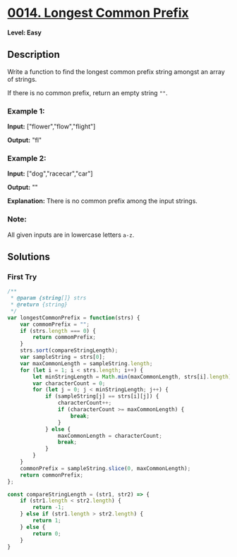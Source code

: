 # [0014. Longest Common Prefix](https://leetcode.com/problems/longest-common-prefix/)

**Level: Easy**

## Description
Write a function to find the longest common prefix string amongst an array of strings.

If there is no common prefix, return an empty string  `""`.

### Example 1: 

**Input:** ["flower","flow","flight"] 

**Output:** "fl" 

### Example 2:

**Input:** ["dog","racecar","car"] 

**Output:** "" 

**Explanation:** There is no common prefix among the input strings. 

### Note: 

All given inputs are in lowercase letters  `a-z`.

## Solutions

### First Try
``` js
/**
 * @param {string[]} strs
 * @return {string}
 */
var longestCommonPrefix = function(strs) {
    var commomPrefix = "";
    if (strs.length === 0) {
        return commomPrefix;
    }
    strs.sort(compareStringLength);
    var sampleString = strs[0];
    var maxCommonLength = sampleString.length;
    for (let i = 1; i < strs.length; i++) {
        let minStringLength = Math.min(maxCommonLength, strs[i].length);
        var characterCount = 0;
        for (let j = 0; j < minStringLength; j++) {
            if (sampleString[j] == strs[i][j]) {
                characterCount++;
                if (characterCount >= maxCommonLength) {
                    break;
                }
            } else {
                maxCommonLength = characterCount;
                break;
            }
        }
    }
    commonPrefix = sampleString.slice(0, maxCommonLength);
    return commonPrefix;
};

const compareStringLength = (str1, str2) => {
    if (str1.length < str2.length) {
        return -1;
    } else if (str1.length > str2.length) {
        return 1;
    } else {
        return 0;
    }
}
```